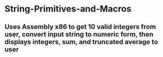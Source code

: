 # String-Primitives-and-Macros


## Uses Assembly x86 to get 10 valid integers from user, convert input string to numeric form, then displays integers, sum, and truncated average to user
